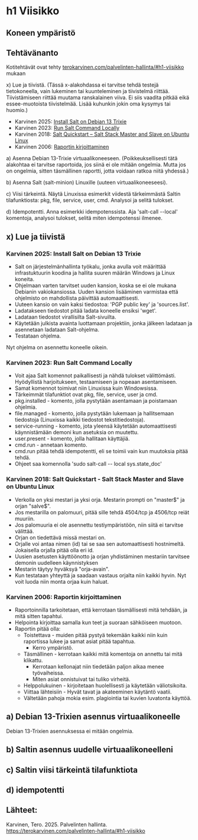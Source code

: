 # h1 Viisikko

## Koneen ympäristö

## Tehtävänanto

Kotitehtävät ovat tehty [terokarvinen.com/palvelinten-hallinta/#h1-viisikko](https://terokarvinen.com/palvelinten-hallinta/#h1-viisikko) mukaan

x) Lue ja tiivistä. (Tässä x-alakohdassa ei tarvitse tehdä testejä tietokoneella, vain lukeminen tai kuunteleminen ja tiivistelmä riittää. Tiivistämiseen riittää muutama ranskalainen viiva. Ei siis vaadita pitkää eikä essee-muotoista tiivistelmää. Lisää kuhunkin jokin oma kysymys tai huomio.)  

- Karvinen 2025: [Install Salt on Debian 13 Trixie](https://terokarvinen.com/install-salt-on-debian-13-trixie/)
- Karvinen 2023: [Run Salt Command Locally](https://terokarvinen.com/2021/salt-run-command-locally/)  
- Karvinen 2018: [Salt Quickstart – Salt Stack Master and Slave on Ubuntu Linux](https://terokarvinen.com/2018/03/28/salt-quickstart-salt-stack-master-and-slave-on-ubuntu-linux/)  
- Karvinen 2006: [Raportin kirjoittaminen](https://terokarvinen.com/2006/06/04/raportin-kirjoittaminen-4/)  

a) Asenna Debian 13-Trixie virtuaalikoneeseen. (Poikkeuksellisesti tätä alakohtaa ei tarvitse raportoida, jos siinä ei ole mitään ongelmia. Mutta jos on ongelmia, sitten täsmällinen raportti, jotta voidaan ratkoa niitä yhdessä.)  

b) Asenna Salt (salt-minion) Linuxille (uuteen virtuaalikoneeseesi).

c) Viisi tärkeintä. Näytä Linuxissa esimerkit viidestä tärkeimmästä Saltin tilafunktiosta: pkg, file, service, user, cmd. Analysoi ja selitä tulokset.

d) Idempotentti. Anna esimerkki idempotenssista. Aja 'salt-call --local' komentoja, analysoi tulokset, selitä miten idempotenssi ilmenee.

## x) Lue ja tiivistä

### Karvinen 2025: Install Salt on Debian 13 Trixie
- Salt on järjestelmänhallinta työkalu, jonka avulla voit määrittää infrastuktuurin koodina ja hallita suuren määrän Windows ja Linux koneita.
- Ohjelmaan varten tarvitset uuden kansion, koska se ei ole mukana Debianin vakiokansiossa. Uuden kansion lisääminen varmistaa että ohjelmisto on mahdollista päivittää automaattisesti.
- Uuteen kansio on vain kaksi tiedostoa: 'PGP public key' ja 'sources.list'.
- Ladatakseen tiedostot pitää ladata koneelle ensiksi 'wget'.
- Ladataan tiedostot virallisilta Salt-sivuilta.
- Käytetään julkista avainta luottamaan projektiin, jonka jälkeen ladataan ja asennetaan   ladataan Salt-ohjelma.
- Testataan ohjelma.

Nyt ohjelma on asennettu koneelle oikein.  

### Karvinen 2023: Run Salt Command Locally
- Voit ajaa Salt komennot paikallisesti ja nähdä tulokset välittömästi. Hyödyllistä harjoitukseen, testaamiseen ja nopeaan asentamiseen.
- Samat komennot toimivat niin Linuxissa kuin Windowsissa.
- Tärkeimmät tilafunktiot ovat pkg, file, service, user ja cmd.
- pkg.installed - komento, jolla pystytään asentamaan ja poistamaan ohjelmia.
- file.managed - komento, jolla pystytään lukemaan ja hallitsemaan tiedostoja (Linuxissa kaikki tiedostot tekstitiedostoja).
- service-running - komento, jota yleensä käytetään automaattisesti käynnistämään demoni kun asetuksia on muutettu.
- user.present - komento, jolla hallitaan käyttäjiä.
- cmd.run - annetaan komento.
- cmd.run pitää tehdä idempotentti, eli se toimii vain kun muutoksia pitää tehdä.
- Ohjeet saa komennolla 'sudo salt-call -- local sys.state_doc'

### Karvinen 2018: Salt Quickstart - Salt Stack Master and Slave on Ubuntu Linux
- Verkolla on yksi mestari ja yksi orja. Mestarin prompti on "master$" ja orjan "salve$".
- Jos mestarilla on palomuuri, pitää sille tehdä 4504/tcp ja 4506/tcp reiät muuriin.
- Jos palomuuria ei ole asennettu testiympäristöön, niin siitä ei tarvitse välittää.
- Orjan on tiedettävä missä mestari on.
- Orjalle voi antaa nimen (id) tai se saa sen automaattisesti hostnimeltä. Jokaisella orjalla pitää olla eri id.
- Uusien asetusten käyttöönotto ja orjan yhdistäminen mestariin tarvitsee demonin uudelleen käynnistyksen
- Mestarin täytyy hyväksyä "orja-avain".
- Kun testataan yhteyttä ja saadaan vastaus orjalta niin kaikki hyvin. Nyt voit luoda niin monta orjaa kuin haluat.

### Karvinen 2006: Raportin kirjoittaminen
- Raportoinnilla tarkoitetaan, että kerrotaan täsmällisesti mitä tehdään, ja mitä sitten tapahtui.
- Helpointa kirjoittaa samalla kun teet ja suoraan sähköiseen muotoon.
- Raportin pitää olla:
  - Toistettava - muiden pitää pystyä tekemään kaikki niin kuin raportissa lukee ja samat asiat pitää tapahtua.
    - Kerro ympäristö.
  - Täsmällinen - kerrotaan kaikki mitä komentoja on annettu tai mitä klikattu.
    - Kerrotaan kellonajat niin tiedetään paljon aikaa menee työvaiheissa.
    - Miten asiat onnistuivat tai tuliko virheitä.
  - Helppolukuinen - kirjoitetaan huolellisesti ja käytetään väliotsikoita.
  - Viittaa lähteisiin - Hyvät tavat ja akateeminen käytäntö vaatii.
  - Vältetään pahoja mokia esim. plagiointia tai kuvien luvatonta käyttöä.

## a) Debian 13-Trixien asennus virtuaalikoneelle

Debian 13-Trixien asennuksessa ei mitään ongelmia.

## b) Saltin asennus uudelle virtuaalikoneelleni



## c) Saltin viisi tärkeintä tilafunktiota

## d) idempotentti

## Lähteet:

Karvinen, Tero. 2025. Palvelinten hallinta. https://terokarvinen.com/palvelinten-hallinta/#h1-viisikko
